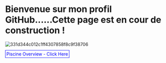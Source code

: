 # Bienvenue sur mon profil GitHub......Cette page est en cour de construction !

![331d344c012c1ff4307858f8c9f38706](https://github.com/Arcadiastyx/Arcadiastyx/assets/72890174/1d1ec242-db25-4c18-a6da-07e1e370ae61)

<p>
  <a href="https://github.com/Arcadiastyx/42-Piscine/tree/main/42%20Piscine" target="_blank" style="text-decoration: none; color: blue; border: 1px solid blue; padding: 3px;">
    Piscine Overview - Click Here
  </a>
</p>

